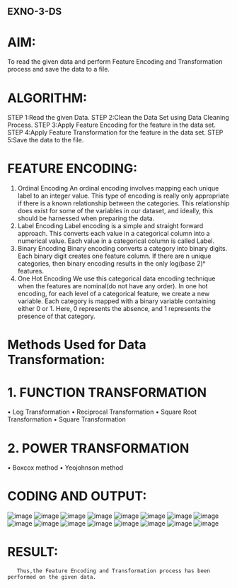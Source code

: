 ## EXNO-3-DS

# AIM:
To read the given data and perform Feature Encoding and Transformation process and save the data to a file.

# ALGORITHM:
STEP 1:Read the given Data.
STEP 2:Clean the Data Set using Data Cleaning Process.
STEP 3:Apply Feature Encoding for the feature in the data set.
STEP 4:Apply Feature Transformation for the feature in the data set.
STEP 5:Save the data to the file.

# FEATURE ENCODING:
1. Ordinal Encoding
An ordinal encoding involves mapping each unique label to an integer value. This type of encoding is really only appropriate if there is a known relationship between the categories. This relationship does exist for some of the variables in our dataset, and ideally, this should be harnessed when preparing the data.
2. Label Encoding
Label encoding is a simple and straight forward approach. This converts each value in a categorical column into a numerical value. Each value in a categorical column is called Label.
3. Binary Encoding
Binary encoding converts a category into binary digits. Each binary digit creates one feature column. If there are n unique categories, then binary encoding results in the only log(base 2)ⁿ features.
4. One Hot Encoding
We use this categorical data encoding technique when the features are nominal(do not have any order). In one hot encoding, for each level of a categorical feature, we create a new variable. Each category is mapped with a binary variable containing either 0 or 1. Here, 0 represents the absence, and 1 represents the presence of that category.

# Methods Used for Data Transformation:
  # 1. FUNCTION TRANSFORMATION
• Log Transformation
• Reciprocal Transformation
• Square Root Transformation
• Square Transformation
  # 2. POWER TRANSFORMATION
• Boxcox method
• Yeojohnson method

# CODING AND OUTPUT:

![image](https://github.com/Meenu2823/EXNO-3-DS/assets/139416219/901b3edb-9e5e-4e2b-9bd9-fc35ad5a413e)
![image](https://github.com/Meenu2823/EXNO-3-DS/assets/139416219/0f5f648d-4ee5-4305-ad29-4da7007f75bf)
![image](https://github.com/Meenu2823/EXNO-3-DS/assets/139416219/3110afe2-96ef-414a-a4ed-6dc60b187cb8)
![image](https://github.com/Meenu2823/EXNO-3-DS/assets/139416219/35de110d-d5f0-41e0-8fdf-643fc1802be2)
![image](https://github.com/Meenu2823/EXNO-3-DS/assets/139416219/052bb904-0d64-40fe-8169-42216b4f24e0)
![image](https://github.com/Meenu2823/EXNO-3-DS/assets/139416219/36d602f2-246e-43bb-9ee8-0336bc4edbdc)
![image](https://github.com/Meenu2823/EXNO-3-DS/assets/139416219/263451e8-ea2a-4500-99fa-04894c3aeafd)
![image](https://github.com/Meenu2823/EXNO-3-DS/assets/139416219/4836ae23-c274-40f4-a0c3-31926d5a0441)
![image](https://github.com/Meenu2823/EXNO-3-DS/assets/139416219/3f355e85-728e-489c-af3e-eb9f3d16a4f9)
![image](https://github.com/Meenu2823/EXNO-3-DS/assets/139416219/e3763cac-0fc2-482b-8392-8bbec4051cba)
![image](https://github.com/Meenu2823/EXNO-3-DS/assets/139416219/e2188dc7-8d13-4bd6-b52c-810d44d384f4)
![image](https://github.com/Meenu2823/EXNO-3-DS/assets/139416219/c65c677f-509d-4376-ac3d-76afb7a792b2)
![image](https://github.com/Meenu2823/EXNO-3-DS/assets/139416219/13a894c2-e6d0-41f8-b023-3d7771e0a873)
![image](https://github.com/Meenu2823/EXNO-3-DS/assets/139416219/52e32631-e849-4523-86c7-98b83d0cd744)
![image](https://github.com/Meenu2823/EXNO-3-DS/assets/139416219/12e085bc-ebe0-4016-bea8-00bb9223a334)
![image](https://github.com/Meenu2823/EXNO-3-DS/assets/139416219/00329f1e-cfd8-4d76-acd1-cb81b4dc26f0)


# RESULT:
       Thus,the Feature Encoding and Transformation process has been performed on the given data.

       
